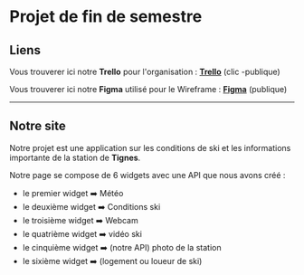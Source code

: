 # Projet de fin de semestre
## Liens

Vous trouverer ici notre **Trello** pour l'organisation :
**[Trello](https://trello.com/projettechnoweb2)** (clic -publique)

Vous trouverer ici notre **Figma** utilisé pour le Wireframe :
**[Figma](https://www.figma.com/proto/kCufqinwVd4Txtoh5cS4Aj/techno-web-project-Val-d-is%C3%A8re?node-id=0%3A1)** (publique)

- - - -

## Notre site 
Notre projet est une application sur les conditions de ski et les informations importante de la station de **Tignes**.

Notre page se compose de 6 widgets avec une API que nous avons créé :

* le premier widget ➡️ Météo
* le deuxième widget ➡️ Conditions ski 
* le troisième widget ➡️ Webcam 
* le quatrième widget  ➡️ vidéo ski 
* le cinquième widget  ➡️ (notre API) photo de la station 
* le sixième widget  ➡️  (logement ou loueur de ski)